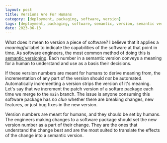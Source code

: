```yaml
---
layout: post
title: Versions Are For Humans
category: [deployment, packaging, software, version]
tags: [deployment, packaging, software, semantic, version, semantic version, human, engineer]
date: 2023-06-13
---
```


What does it mean to version a piece of software? I believe that it applies a _meaningful_ label to indicate the capabilities of the software at that point in time. As software engineers, the most common method of doing this is [semantic versioning](https://semver.org/). Each number in a semantic version conveys a meaning for a human to understand and use as a basis their decisions. 

If these version numbers are meant for humans to derive meaning from, the incrementation of any part of the version should _not_ be automated. Automatically incrementing a version strips the version of it's meaning. Let's say that we increment the patch version of a softare package each time we merge to the `main` branch. The issue is anyone consuming this software package has _no clue_ whether there are breaking changes, new features, or just bug fixes in the new version. 

Version numbers are meant for humans, and they should be set by humans. The engineers making changes to a software package should set the new version number as a part of their change. They are the ones that understand the change best and are the most suited to translate the effects of the change into a semantic version.
